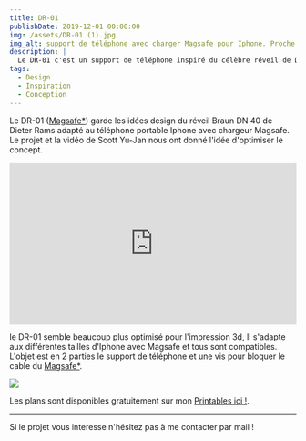 ```yaml
---
title: DR-01
publishDate: 2019-12-01 00:00:00
img: /assets/DR-01 (1).jpg
img_alt: support de téléphone avec charger Magsafe pour Iphone. Proche du support de Scott Yu-Jan
description: |
  Le DR-01 c'est un support de téléphone inspiré du célèbre réveil de Dieter Rams le Braun DN-40.
tags:
  - Design
  - Inspiration
  - Conception
---
```


Le DR-01 (<a href="https://support.apple.com/fr-fr/105047">Magsafe*</a>) garde les idées design du réveil Braun DN 40 de Dieter Rams adapté au téléphone portable Iphone avec chargeur Magsafe. Le projet et la vidéo de Scott Yu-Jan nous ont donné l'idée d'optimiser le concept.

<div class="embedresize">
<div>
<iframe width="560" height="315" src="https://www.youtube.com/embed/L3nWw8qSYgk?si=94RTihfcMNiYXvst" title="YouTube video player" frameborder="0" allow="accelerometer; autoplay; clipboard-write; encrypted-media; gyroscope; picture-in-picture; web-share" referrerpolicy="strict-origin-when-cross-origin" allowfullscreen></iframe>
</div>
</div>

le DR-01 semble beaucoup plus optimisé pour l'impression 3d,  Il s'adapte aux différentes tailles d'Iphone avec Magsafe et tous sont compatibles. L'objet est en 2 parties le support de téléphone et une vis pour bloquer le cable du <a href="https://support.apple.com/fr-fr/105047">Magsafe*</a>.

<img src="/assets/DR-01 (2).jpg">

Les plans sont disponibles gratuitement sur mon <a href="https://www.printables.com/@La3emedimens_2102135">Printables ici !</a>.

---

Si le projet vous interesse n'hésitez pas à me contacter par mail ! 

<style>
.embedresize {
max-width: 560px;
margin: auto;
}

.embedresize div {
position: relative;
height: 0;
padding-bottom: 56.25%;
}

.embedresize iframe {
position: absolute;
top: 0;
left: 0;
width: 100%;
height: 100%;
}

</style>